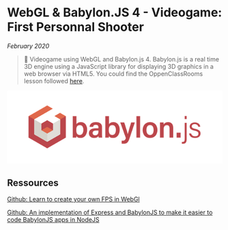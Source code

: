 # WebGL & Babylon.JS 4 - Videogame: First Personnal Shooter

*February 2020*

> 🔨 Videogame using WebGL and Babylon.js 4. Babylon.js is a real time 3D engine using a JavaScript library for displaying 3D graphics in a web browser via HTML5. You could find the OppenClassRooms lesson followed [here](https://openclassrooms.com/fr/courses/3979376-creez-votre-propre-fps-en-webgl).

![Babylon logo](readme-img/intro-logo.png)



## Ressources

[Github: Learn to create your own FPS in WebGl](https://github.com/oc-courses/initiation-babylon)

[Github: An implementation of Express and BabylonJS to make it easier to code BabylonJS apps in NodeJS](https://github.com/yazheirx/babylon_express_server)
